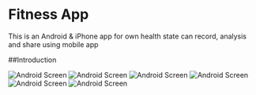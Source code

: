 # Fitness App
This is an Android &amp; iPhone app for own health state can record, analysis and share using mobile app

##Introduction

![Android Screen](/Image/1.png "Android Screen")
![Android Screen](/Image/2.png "Android Screen")
![Android Screen](/Image/3.png "Android Screen")
![Android Screen](/Image/4.png "Android Screen")
![Android Screen](/Image/5.png "Android Screen")
![Android Screen](/Image/6.png "Android Screen")
